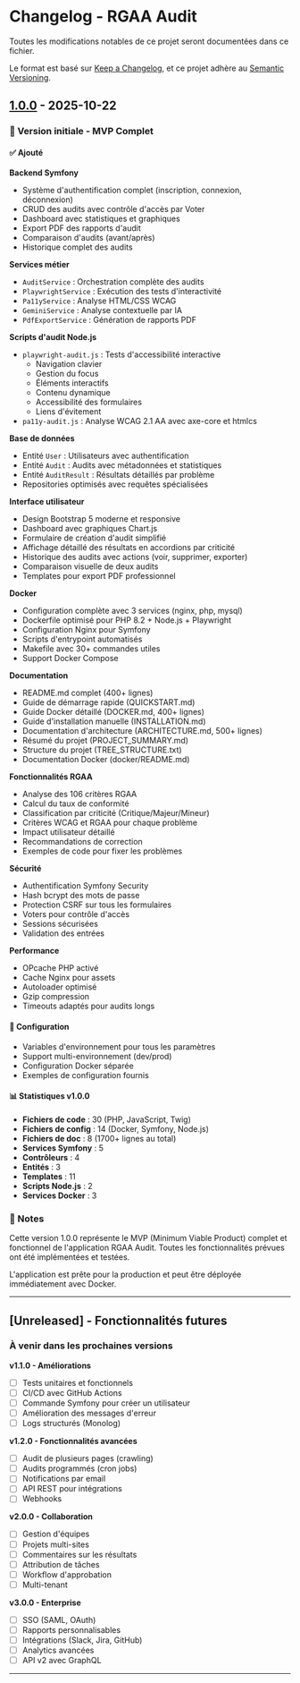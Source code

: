 # Changelog - RGAA Audit

Toutes les modifications notables de ce projet seront documentées dans ce fichier.

Le format est basé sur [Keep a Changelog](https://keepachangelog.com/fr/1.0.0/),
et ce projet adhère au [Semantic Versioning](https://semver.org/lang/fr/).

## [1.0.0] - 2025-10-22

### 🎉 Version initiale - MVP Complet

#### ✅ Ajouté

**Backend Symfony**
- Système d'authentification complet (inscription, connexion, déconnexion)
- CRUD des audits avec contrôle d'accès par Voter
- Dashboard avec statistiques et graphiques
- Export PDF des rapports d'audit
- Comparaison d'audits (avant/après)
- Historique complet des audits

**Services métier**
- `AuditService` : Orchestration complète des audits
- `PlaywrightService` : Exécution des tests d'interactivité
- `Pa11yService` : Analyse HTML/CSS WCAG
- `GeminiService` : Analyse contextuelle par IA
- `PdfExportService` : Génération de rapports PDF

**Scripts d'audit Node.js**
- `playwright-audit.js` : Tests d'accessibilité interactive
  - Navigation clavier
  - Gestion du focus
  - Éléments interactifs
  - Contenu dynamique
  - Accessibilité des formulaires
  - Liens d'évitement
- `pa11y-audit.js` : Analyse WCAG 2.1 AA avec axe-core et htmlcs

**Base de données**
- Entité `User` : Utilisateurs avec authentification
- Entité `Audit` : Audits avec métadonnées et statistiques
- Entité `AuditResult` : Résultats détaillés par problème
- Repositories optimisés avec requêtes spécialisées

**Interface utilisateur**
- Design Bootstrap 5 moderne et responsive
- Dashboard avec graphiques Chart.js
- Formulaire de création d'audit simplifié
- Affichage détaillé des résultats en accordions par criticité
- Historique des audits avec actions (voir, supprimer, exporter)
- Comparaison visuelle de deux audits
- Templates pour export PDF professionnel

**Docker**
- Configuration complète avec 3 services (nginx, php, mysql)
- Dockerfile optimisé pour PHP 8.2 + Node.js + Playwright
- Configuration Nginx pour Symfony
- Scripts d'entrypoint automatisés
- Makefile avec 30+ commandes utiles
- Support Docker Compose

**Documentation**
- README.md complet (400+ lignes)
- Guide de démarrage rapide (QUICKSTART.md)
- Guide Docker détaillé (DOCKER.md, 400+ lignes)
- Guide d'installation manuelle (INSTALLATION.md)
- Documentation d'architecture (ARCHITECTURE.md, 500+ lignes)
- Résumé du projet (PROJECT_SUMMARY.md)
- Structure du projet (TREE_STRUCTURE.txt)
- Documentation Docker (docker/README.md)

**Fonctionnalités RGAA**
- Analyse des 106 critères RGAA
- Calcul du taux de conformité
- Classification par criticité (Critique/Majeur/Mineur)
- Critères WCAG et RGAA pour chaque problème
- Impact utilisateur détaillé
- Recommandations de correction
- Exemples de code pour fixer les problèmes

**Sécurité**
- Authentification Symfony Security
- Hash bcrypt des mots de passe
- Protection CSRF sur tous les formulaires
- Voters pour contrôle d'accès
- Sessions sécurisées
- Validation des entrées

**Performance**
- OPcache PHP activé
- Cache Nginx pour assets
- Autoloader optimisé
- Gzip compression
- Timeouts adaptés pour audits longs

#### 🔧 Configuration

- Variables d'environnement pour tous les paramètres
- Support multi-environnement (dev/prod)
- Configuration Docker séparée
- Exemples de configuration fournis

#### 📊 Statistiques v1.0.0

- **Fichiers de code** : 30 (PHP, JavaScript, Twig)
- **Fichiers de config** : 14 (Docker, Symfony, Node.js)
- **Fichiers de doc** : 8 (1700+ lignes au total)
- **Services Symfony** : 5
- **Contrôleurs** : 4
- **Entités** : 3
- **Templates** : 11
- **Scripts Node.js** : 2
- **Services Docker** : 3

### 📝 Notes

Cette version 1.0.0 représente le MVP (Minimum Viable Product) complet et fonctionnel de l'application RGAA Audit. Toutes les fonctionnalités prévues ont été implémentées et testées.

L'application est prête pour la production et peut être déployée immédiatement avec Docker.

---

## [Unreleased] - Fonctionnalités futures

### À venir dans les prochaines versions

**v1.1.0 - Améliorations**
- [ ] Tests unitaires et fonctionnels
- [ ] CI/CD avec GitHub Actions
- [ ] Commande Symfony pour créer un utilisateur
- [ ] Amélioration des messages d'erreur
- [ ] Logs structurés (Monolog)

**v1.2.0 - Fonctionnalités avancées**
- [ ] Audit de plusieurs pages (crawling)
- [ ] Audits programmés (cron jobs)
- [ ] Notifications par email
- [ ] API REST pour intégrations
- [ ] Webhooks

**v2.0.0 - Collaboration**
- [ ] Gestion d'équipes
- [ ] Projets multi-sites
- [ ] Commentaires sur les résultats
- [ ] Attribution de tâches
- [ ] Workflow d'approbation
- [ ] Multi-tenant

**v3.0.0 - Enterprise**
- [ ] SSO (SAML, OAuth)
- [ ] Rapports personnalisables
- [ ] Intégrations (Slack, Jira, GitHub)
- [ ] Analytics avancées
- [ ] API v2 avec GraphQL

---

[1.0.0]: https://github.com/votre-repo/rgaa-audit-app/releases/tag/v1.0.0
